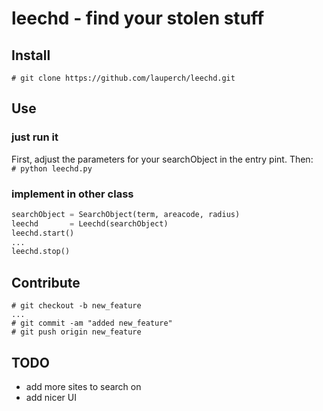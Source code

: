 # leechd - find your stolen stuff

## Install
``` # git clone https://github.com/lauperch/leechd.git ```

## Use
### just run it
First, adjust the parameters for your searchObject in the entry pint. Then:    
``` # python leechd.py ```
### implement in other class
``` python
searchObject = SearchObject(term, areacode, radius)
leechd       = Leechd(searchObject)
leechd.start()
...
leechd.stop()
```
## Contribute
``` 
# git checkout -b new_feature
...
# git commit -am "added new_feature"
# git push origin new_feature
```
## TODO
* add more sites to search on
* add nicer UI
